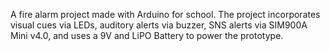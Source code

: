 A fire alarm project made with Arduino for school. The project incorporates visual cues via LEDs, auditory alerts via buzzer, SNS alerts via SIM900A Mini v4.0, and uses a 9V and LiPO Battery to power the prototype.
